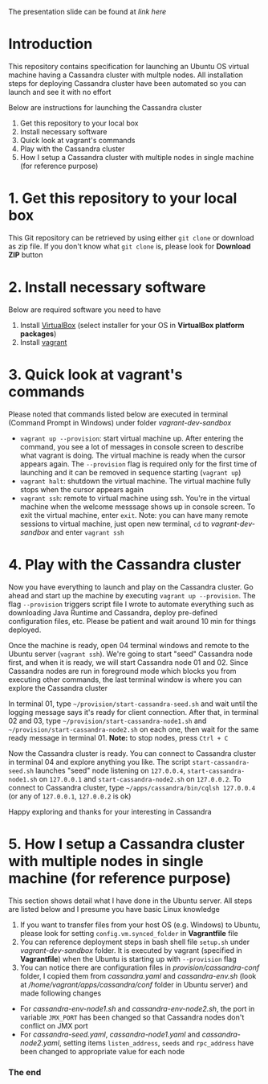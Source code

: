 The presentation slide can be found at *link here*

# Introduction

This repository contains specification for launching an Ubuntu OS virtual machine having a Cassandra cluster with multple nodes. All installation steps for deploying Cassandra cluster have been automated so you can launch and see it with no effort

Below are instructions for launching the Cassandra cluster

1. Get this repository to your local box
1. Install necessary software
1. Quick look at vagrant's commands
1. Play with the Cassandra cluster
1. How I setup a Cassandra cluster with multiple nodes in single machine (for reference purpose)

# 1. Get this repository to your local box

This Git repository can be retrieved by using either `git clone` or download as zip file. If you don't know what `git clone` is, please look for **Download ZIP** button

# 2. Install necessary software

Below are required software you need to have

1. Install [VirtualBox](https://www.virtualbox.org/wiki/Downloads) (select installer for your OS in **VirtualBox platform packages**)
1. Install [vagrant](https://www.vagrantup.com/downloads.html)

# 3. Quick look at vagrant's commands

Please noted that commands listed below are executed in terminal (Command Prompt in Windows) under folder *vagrant-dev-sandbox*

- `vagrant up --provision`: start virtual machine up. After entering the command, you see a lot of messages in console screen to describe what vagrant is doing. The virtual machine is ready when the cursor appears again. The `--provision` flag is required only for the first time of launching and it can be removed in sequence starting (`vagrant up`)
- `vagrant halt`: shutdown the virtual machine. The virtual machine fully stops when the cursor appears again
- `vagrant ssh`: remote to virtual machine using ssh. You're in the virtual machine when the welcome messsage shows up in console screen. To exit the virtual machine, enter `exit`. Note: you can have many remote sessions to virtual machine, just open new terminal, `cd` to *vagrant-dev-sandbox* and enter `vagrant ssh`

# 4. Play with the Cassandra cluster

Now you have everything to launch and play on the Cassandra cluster. Go ahead and start up the machine by executing `vagrant up --provision`. The flag `--provision` triggers script file I wrote to automate everything such as downloading Java Runtime and Cassandra, deploy pre-defined configuration files, etc. Please be patient and wait around 10 min for things deployed.

Once the machine is ready, open 04 terminal windows and remote to the Ubuntu server (`vagrant ssh`). We're going to start "seed" Cassandra node first, and when it is ready, we will start Cassandra node 01 and 02. Since Cassandra nodes are run in foreground mode which blocks you from executing other commands, the last terminal window is where you can explore the Cassandra cluster

In terminal 01, type `~/provision/start-cassandra-seed.sh` and wait until the logging message says it's ready for client connection. After that, in terminal 02 and 03, type `~/provision/start-cassandra-node1.sh` and `~/provision/start-cassandra-node2.sh` on each one, then wait for the same ready message in terminal 01. **Note:** to stop nodes, press `Ctrl + C`

Now the Cassandra cluster is ready. You can connect to Cassandra cluster in terminal 04 and explore anything you like. The script `start-cassandra-seed.sh` launches "seed" node listening on `127.0.0.4`, `start-cassandra-node1.sh` on `127.0.0.1` and `start-cassandra-node2.sh` on `127.0.0.2`. To connect to Cassandra cluster, type `~/apps/cassandra/bin/cqlsh 127.0.0.4` (or any of `127.0.0.1`, `127.0.0.2` is ok)

Happy exploring and thanks for your interesting in Cassandra

# 5. How I setup a Cassandra cluster with multiple nodes in single machine (for reference purpose)

This section shows detail what I have done in the Ubuntu server. All steps are listed below and I presume you have basic Linux knowledge

1. If you want to transfer files from your host OS (e.g. Windows) to Ubuntu, please look for setting `config.vm.synced_folder` in **Vagrantfile** file
1. You can reference deployment steps in bash shell file `setup.sh` under *vagrant-dev-sandbox* folder. It is executed by vagrant (specified in **Vagrantfile**) when the Ubuntu is starting up with `--provision` flag
1. You can notice there are configuration files in *provision/cassandra-conf* folder, I copied them from *cassandra.yaml* and *cassandra-env.sh* (look at */home/vagrant/apps/cassandra/conf* folder in Ubuntu server) and made following changes
  - For *cassandra-env-node1.sh* and *cassandra-env-node2.sh*, the port in variable `JMX_PORT` has been changed so that Cassandra nodes don't conflict on JMX port
  - For *cassandra-seed.yaml*, *cassandra-node1.yaml* and *cassandra-node2.yaml*, setting items `listen_address`, `seeds` and `rpc_address` have been changed to appropriate value for each node

### The end
